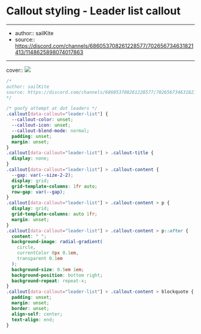 

# Callout styling - Leader list callout

---

- author:: sailKite
- source:: https://discord.com/channels/686053708261228577/702656734631821413/1148625898074017863

---

cover:: ![](https://i.imgur.com/n0bH8ST.png)

```css
/*
author: sailKite
source: https://discord.com/channels/686053708261228577/702656734631821413/1148625898074017863
*/

/* goofy attempt at dot leaders */
.callout[data-callout="leader-list"] {
  --callout-color: unset;
  --callout-icon: unset;
  --callout-blend-mode: normal;
  padding: unset;
  margin: unset;
}
.callout[data-callout="leader-list"] > .callout-title {
  display: none;
}
.callout[data-callout="leader-list"] > .callout-content {
  --gap: var(--size-2-2);
  display: grid;
  grid-template-columns: 1fr auto;
  row-gap: var(--gap);
}
.callout[data-callout="leader-list"] > .callout-content > p {
  display: grid;
  grid-template-columns: auto 1fr;
  margin: unset;
}
.callout[data-callout="leader-list"] > .callout-content > p::after {
  content: " ";
  background-image: radial-gradient(
    circle,
    currentColor 0px 0.1em,
    transparent 0.1em
  );
  background-size: 0.5em 1em;
  background-position: bottom right;
  background-repeat: repeat-x;
}
.callout[data-callout="leader-list"] > .callout-content > blockquote {
  padding: unset;
  margin: unset;
  border: unset;
  align-self: center;
  text-align: end;
}
```
